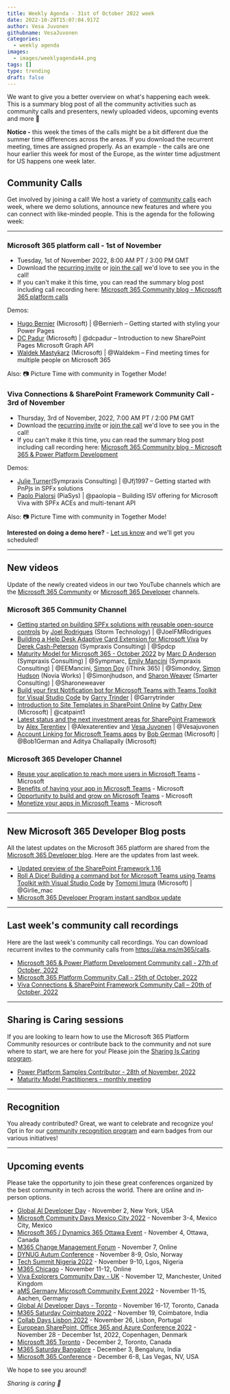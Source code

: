 ```yaml
---
title: Weekly Agenda - 31st of October 2022 week
date: 2022-10-28T15:07:04.917Z
author: Vesa Juvonen
githubname: VesaJuvonen
categories:
  - weekly agenda
images:
  - images/weeklyagenda44.png
tags: []
type: trending
draft: false
---
```


We want to give you a better overview on what's happening each week. This is a summary blog post of all the community activities such as community calls and presenters, newly uploaded videos, upcoming events and more 🚀

**Notice -** this week the times of the calls might be a bit different due the summer time differences across the areas. If you download the recurrent meeting, times are assigned properly. As an example - the calls are one hour earlier this week for most of the Europe, as the winter time adjustment for US happens one week later.

## Community Calls

Get involved by joining a call! We host a variety of [community calls](https://aka.ms/m365/calls) each week, where we demo solutions, announce new features and where you can connect with like-minded people. This is the agenda for the following week:

---

### Microsoft 365 platform call - 1st of November

* Tuesday, 1st of November 2022, 8:00 AM PT / 3:00 PM GMT
* Download the [recurring invite](https://aka.ms/m365-dev-call) or [join the call](https://aka.ms/m365-dev-call-join) we'd love to see you in the call!
* If you can't make it this time, you can read the summary blog post including call recording here: [Microsoft 365 Community blog - Microsoft 365 platform calls](https://pnp.github.io/blog/categories/microsoft-365-platform-call/)

Demos: 

* [Hugo Bernier](https://twitter.com/bernierh) (Microsoft) | @Bernierh – Getting started with styling your Power Pages
* [DC Padur](https://twitter.com/dcpadur) (Microsoft) | @dcpadur – Introduction to new SharePoint Pages Microsoft Graph API
* [Waldek Mastykarz](https://twitter.com/waldekm) (Microsoft) | @Waldekm – Find meeting times for multiple people on Microsoft 365

Also: 📷 Picture Time with community in Together Mode!


### Viva Connections & SharePoint Framework Community Call - 3rd of November

* Thursday, 3rd of November, 2022, 7:00 AM PT / 2:00 PM GMT
* Download the [recurring invite](https://aka.ms/spdev-sig-call) or [join the call](https://aka.ms/spdev-sig-call-join) we'd love to see you in the call!
* If you can't make it this time, you can read the summary blog post including call recording here: [Microsoft 365 Community blog - Microsoft 365 & Power Platform Development](https://pnp.github.io/blog/categories/microsoft-365-developer-community-call/)

Demos: 

* [Julie Turner](https://twitter.com/jfj1997)(Sympraxis Consulting) | @Jfj1997 – Getting started with PnPjs in SPFx solutions
* [Paolo Pialorsi](https://twitter.com/paolopia) (PiaSys) | @paolopia – Building ISV offering for Microsoft Viva with SPFx ACEs and multi-tenant API

Also: 📷 Picture Time with community in Together Mode!

**Interested on doing a demo here?** - [Let us know](https://aka.ms/m365pnp/request/demo) and we'll get you scheduled!

---

## New videos

Update of the newly created videos in our two YouTube channels which are the [Microsoft 365 Community](https://www.youtube.com/channel/UC_mKdhw-V6CeCM7gTo_Iy7w) or [Microsoft 365 Developer](https://www.youtube.com/channel/UCV_6HOhwxYLXAGd-JOqKPoQ) channels.

### Microsoft 365 Community Channel

* [Getting started on building SPFx solutions with reusable open-source controls](https://www.youtube.com/watch?v=4zGVtHgqxcY) by [Joel Rodrigues](https://twitter.com/JoelFMRodrigues) (Storm Technology) | @JoelFMRodrigues
* [Building a Help Desk Adaptive Card Extension for Microsoft Viva](https://www.youtube.com/watch?v=ZWxfbrVQtK4) by [Derek Cash-Peterson](https://twitter.com/spdcp) (Sympraxis Consulting) | @Spdcp
* [Maturity Model for Microsoft 365 - October 2022](https://www.youtube.com/watch?v=nsfgxd2TP9Q) by [Marc D Anderson](https://twitter.com/sympmarc) (Sympraxis Consulting) | @Sympmarc, [Emily Mancini](https://twitter.com/EEMancini) (Sympraxis Consulting) | @EEMancini, [Simon Doy](https://www.twitter.com/simondoy) (iThink 365) | @Simondoy, [Simon Hudson](https://www.twitter.com/simonjhudson) (Novia Works) | @Simonjhudson, and [Sharon Weaver](https://www.twitter.com/sharoneweaver) (Smarter Consulting) | @Sharoneweaver
* [Build your first Notification bot for Microsoft Teams with Teams Toolkit for Visual Studio Code](https://www.youtube.com/watch?v=bwyd46tVzQo) by [Garry Trinder](https://twitter.com/garrytrinder) | @Garrytrinder
* [Introduction to Site Templates in SharePoint Online](https://www.youtube.com/watch?v=88bAFBfSm0o) by [Cathy Dew](https://twitter.com/catpaint1) (Microsoft) | @catpaint1
* [Latest status and the next investment areas for SharePoint Framework](https://www.youtube.com/watch?v=PKN0lYJHzWE) by [Alex Terentiev](https://twitter.com/alexaterentiev) | @Alexaterentiev and [Vesa Juvonen](https://twitter.com/vesajuvonen) | @Vesajuvonen
* [Account Linking for Microsoft Teams apps](https://www.youtube.com/watch?v=UvC8Tsqcw7U) by [Bob German](http://twitter.com/Bob1German) (Microsoft) | @Bob1German and Aditya Challapally (Microsoft)

### Microsoft 365 Developer Channel

* [Reuse your application to reach more users in Microsoft Teams](https://www.youtube.com/watch?v=ApnVL2H4qdU) - Microsoft
* [Benefits of having your app in Microsoft Teams](https://www.youtube.com/watch?v=6fGaOz4obdk) - Microsoft
* [Opportunity to build and grow on Microsoft Teams](https://www.youtube.com/watch?v=TFxTQy-3rmA) - Microsoft
* [Monetize your apps in Microsoft Teams](https://www.youtube.com/watch?v=2H0CFdMT3_Y) - Microsoft

---

## New Microsoft 365 Developer Blog posts

All the latest updates on the Microsoft 365 platform are shared from the [Microsoft 365 Developer blog](https://devblogs.microsoft.com/microsoft365dev/). Here are the updates from last week.

* [Updated preview of the SharePoint Framework 1.16](https://devblogs.microsoft.com/microsoft365dev/updated-preview-of-the-sharepoint-framework-1-16/)
* [Roll A Dice! Building a command bot for Microsoft Teams using Teams Toolkit with Visual Studio Code](https://devblogs.microsoft.com/microsoft365dev/roll-a-dice-building-a-command-bot-for-microsoft-teams-using-teams-toolkit-with-visual-studio-code/) by [Tomomi Imura](https://twitter.com/girlie_mac) (Microsoft) | @Girlie\_mac
* [Microsoft 365 Developer Program instant sandbox update](https://devblogs.microsoft.com/microsoft365dev/microsoft-365-developer-program-instant-sandbox-update/)

---

## Last week's community call recordings

Here are the last week's community call recordings. You can download recurrent invites to the community calls from https://aka.ms/m365/calls.

* [Microsoft 365 & Power Platform Development Community call - 27th of October, 2022](https://pnp.github.io/blog/microsoft-365-and-power-platform-development-community-call/2022-10-27/)
* [Microsoft 365 Platform Community Call - 25th of October, 2022](https://pnp.github.io/blog/microsoft-365-platform-community-call/2022-10-25/)
* [Viva Connections & SharePoint Framework Community Call – 20th of October, 2022](https://pnp.github.io/blog/microsoft-viva-and-spfx-community-call/2022-10-20/)

---

## Sharing is Caring sessions

If you are looking to learn how to use the Microsoft 365 Platform Community resources or contribute back to the community and not sure where to start, we are here for you! Please join the [Sharing Is Caring program](https://pnp.github.io/sharing-is-caring/).

* [Power Platform Samples Contributor - 28th of November, 2022](https://forms.office.com/pages/responsepage.aspx?id=KtIy2vgLW0SOgZbwvQuRaXDXyCl9DkBHq4A2OG7uLpdUN0hMNTRPWVVWTkhFTk9QQzhFSTRIS1JLSC4u)
* [Maturity Model Practitioners - monthly meeting](https://aka.ms/mm4m365/invite)

---

## Recognition

You already contributed? Great, we want to celebrate and recognize you! Opt in for our [community recognition program](https://pnp.github.io/recognitionprogram/) and earn badges from our various initiatives! 

---

## Upcoming events

Please take the opportunity to join these great conferences organized by the best community in tech across the world. There are online and in-person options.

* [Global AI Developer Day](https://globalai.community/developer-days/north-america-thetechplatform-5574/) - November 2, New York, USA
* [Microsoft Community Days Mexico City 2022](https://mscloudevents.com/) - November 3-4, Mexico City, Mexico
* [Microsoft 365 / Dynamics 365 Ottawa Event](https://m365ottawa.com/) - November 4, Ottawa, Canada
* [M365 Change Management Forum](https://www.communitydays.org/event/2022-11-07/m365-change-management-forum#Home) - November 7, Online
* [DYNUG Autum Conference](https://dynug.no/arrangementer/dynug-hostkonferanse-2/) - November 8-9, Oslo, Norway
* [Tech Summit Nigeria 2022](https://www.techsummitnigeria.com/) - November 9-10, Lgos, Nigeria
* [M365 Chicago](https://m365chicago.com/) - November 11-12, Online
* [Viva Explorers Community Day - UK](https://www.vivaexplorers.com/) - November 12, Manchester, United Kingdom
* [aMS Germany Microsoft Community Event 2022](https://www.bechtle.com/de-en/about-bechtle/events/amsgermany) - November 11-15, Aachen, Germany
* [Global AI Developer Days - Toronto](https://globalai.community/) - November 16-17, Toronto, Canada
* [M365 Saturday Coimbatore 2022](https://athen.tech/M365-Saturday-Coimbatore-2022/) - November 19, Coimbatore, India
* [Collab Days Lisbon 2022](https://www.collabdays.org/2022-lisbon/) - November 26, Lisbon, Portugal
* [​​​​​​​European SharePoint, Office 365 and Azure Conference 2022](https://www.sharepointeurope.com/) - November 28 - December 1st, 2022, Copenhagen, Denmark
* [Microsoft 365 Toronto](https://www.communitydays.org/event/2022-12-02/microsoft-365-toronto) - December 2, Toronto, Canada
* [M365 Saturday Bangalore](https://www.communitydays.org/event/2022-12-03/m365-saturday-bangalore-2022) - December 3, Bengaluru, India
* [Microsoft 365 Conference](https://m365conf.com/#!/) - December 6-8, Las Vegas, NV, USA

We hope to see you around!

_Sharing is caring 🧡_
